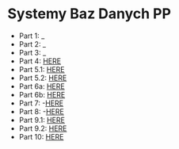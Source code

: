 # Systemy Baz Danych PP
- Part 1: _
- Part 2: _
- Part 3: _
- Part 4: [HERE](PART4.SQL)
- Part 5.1: [HERE](PART5.1.SQL)
- Part 5.2: [HERE](PART5.2.SQL)
- Part 6a: [HERE](PART6A.SQL)
- Part 6b: [HERE](PART6B.SQL)
- Part 7: -[HERE](PART7.SQL)
- Part 8: -[HERE](PART8.SQL)
- Part 9.1: [HERE](PART9.1.SQL)
- Part 9.2: [HERE](PART9.2.SQL)
- Part 10: [HERE](PART10.SQL)
